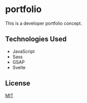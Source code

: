 # portfolio
This is a developer portfolio concept.

## Technologies Used
- JavaScript
- Sass
- GSAP
- Svelte

## License
[MIT](https://choosealicense.com/licenses/mit/)

